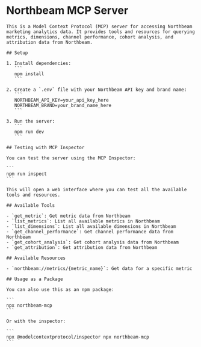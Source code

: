 # Northbeam MCP Server

    This is a Model Context Protocol (MCP) server for accessing Northbeam marketing analytics data. It provides tools and resources for querying metrics, dimensions, channel performance, cohort analysis, and attribution data from Northbeam.

    ## Setup

    1. Install dependencies:
       ```
       npm install
       ```

    2. Create a `.env` file with your Northbeam API key and brand name:
       ```
       NORTHBEAM_API_KEY=your_api_key_here
       NORTHBEAM_BRAND=your_brand_name_here
       ```

    3. Run the server:
       ```
       npm run dev
       ```

    ## Testing with MCP Inspector

    You can test the server using the MCP Inspector:

    ```
    npm run inspect
    ```

    This will open a web interface where you can test all the available tools and resources.

    ## Available Tools

    - `get_metric`: Get metric data from Northbeam
    - `list_metrics`: List all available metrics in Northbeam
    - `list_dimensions`: List all available dimensions in Northbeam
    - `get_channel_performance`: Get channel performance data from Northbeam
    - `get_cohort_analysis`: Get cohort analysis data from Northbeam
    - `get_attribution`: Get attribution data from Northbeam

    ## Available Resources

    - `northbeam://metrics/{metric_name}`: Get data for a specific metric

    ## Usage as a Package

    You can also use this as an npm package:

    ```
    npx northbeam-mcp
    ```

    Or with the inspector:

    ```
    npx @modelcontextprotocol/inspector npx northbeam-mcp
    ```
